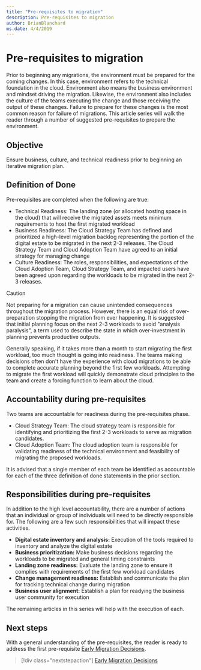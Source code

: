 ```yaml
---
title: "Pre-requisites to migration"
description: Pre-requisites to migration
author: BrianBlanchard
ms.date: 4/4/2019
---
```


# Pre-requisites to migration

Prior to beginning any migrations, the environment must be prepared for the coming changes. In this case, environment refers to the technical foundation in the cloud. Environment also means the business environment and mindset driving the migration. Likewise, the environment also includes the culture of the teams executing the change and those receiving the output of these changes. Failure to prepare for these changes is the most common reason for failure of migrations. This article series will walk the reader through a number of suggested pre-requisites to prepare the environment.

## Objective

Ensure business, culture, and technical readiness prior to beginning an iterative migration plan.

## Definition of Done

Pre-requisites are completed when the following are true:

* Technical Readiness: The landing zone (or allocated hosting space in the cloud) that will receive the migrated assets meets minimum requirements to host the first migrated workload
* Business Readiness: The Cloud Strategy Team has defined and prioritized a high-level migration backlog representing the portion of the digital estate to be migrated in the next 2-3 releases. The Cloud Strategy Team and Cloud Adoption Team have agreed to an initial strategy for managing change
* Culture Readiness: The roles, responsibilities, and expectations of the Cloud Adoption Team, Cloud Strategy Team, and impacted users have been agreed upon regarding the workloads to be migrated in the next 2-3 releases.

> [!CAUTION]
> Not preparing for a migration can cause unintended consequences throughout the migration process. However, there is an equal risk of over-preparation stopping the migration from ever happening. It is suggested that initial planning focus on the next 2-3 workloads to avoid "analysis paralysis", a term used to describe the state in which over-investment in planning prevents productive outputs.

Generally speaking, if it takes more than a month to start migrating the first workload, too much thought is going into readiness. The teams making decisions often don't have the experience with cloud migrations to be able to complete accurate planning beyond the first few workloads. Attempting to migrate the first workload will quickly demonstrate cloud principles to the team and create a forcing function to learn about the cloud.

## Accountability during pre-requisites

Two teams are accountable for readiness during the pre-requisites phase.

* Cloud Strategy Team: The cloud strategy team is responsible for identifying and prioritizing the first 2-3 workloads to serve as migration candidates.
* Cloud Adoption Team: The cloud adoption team is responsible for validating readiness of the technical environment and feasibility of migrating the proposed workloads.

It is advised that a single member of each team be identified as accountable for each of the three definition of done statements in the prior section.

## Responsibilities during pre-requisites

In addition to the high level accountability, there are a number of actions that an individual or group of individuals will need to be directly responsible for. The following are a few such responsibilities that will impact these activities.

* **Digital estate inventory and analysis:** Execution of the tools required to inventory and analyze the digital estate
* **Business prioritization:** Make business decisions regarding the workloads to be migrated and general timing constraints
* **Landing zone readiness:** Evaluate the landing zone to ensure it complies with requirements of the first few workload candidates
* **Change management readiness:** Establish and communicate the plan for tracking technical change during migration
* **Business user alignment:** Establish a plan for readying the business user community for execution

The remaining articles in this series will help with the execution of each.

## Next steps

With a general understanding of the pre-requisites, the reader is ready to address the first pre-requisite [Early Migration Decisions](decisions.md).

> [!div class="nextstepaction"]
> [Early Migration Decisions](decisions.md)